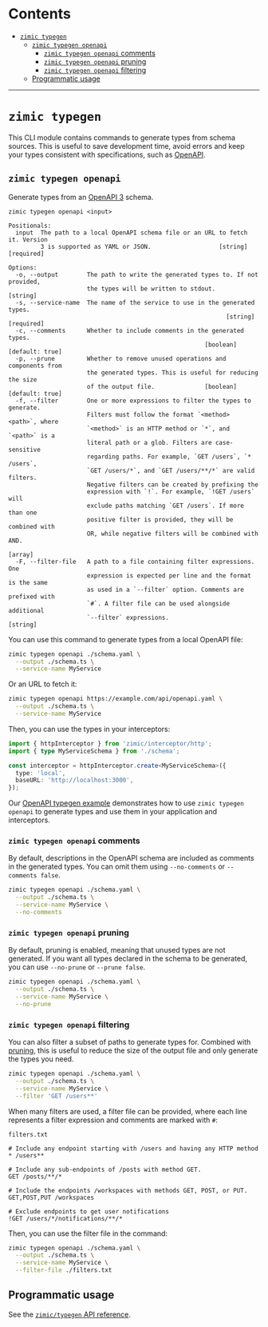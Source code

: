 # Contents <!-- omit from toc -->

- [`zimic typegen`](#zimic-typegen)
  - [`zimic typegen openapi`](#zimic-typegen-openapi)
    - [`zimic typegen openapi` comments](#zimic-typegen-openapi-comments)
    - [`zimic typegen openapi` pruning](#zimic-typegen-openapi-pruning)
    - [`zimic typegen openapi` filtering](#zimic-typegen-openapi-filtering)
  - [Programmatic usage](#programmatic-usage)

---

# `zimic typegen`

This CLI module contains commands to generate types from schema sources. This is useful to save development time, avoid
errors and keep your types consistent with specifications, such as [OpenAPI](https://swagger.io/specification).

## `zimic typegen openapi`

Generate types from an [OpenAPI 3](https://swagger.io/specification) schema.

```
zimic typegen openapi <input>

Positionals:
  input  The path to a local OpenAPI schema file or an URL to fetch it. Version
         3 is supported as YAML or JSON.                   [string] [required]

Options:
  -o, --output        The path to write the generated types to. If not provided,
                      the types will be written to stdout.              [string]
  -s, --service-name  The name of the service to use in the generated types.
                                                             [string] [required]
  -c, --comments      Whether to include comments in the generated types.
                                                       [boolean] [default: true]
  -p, --prune         Whether to remove unused operations and components from
                      the generated types. This is useful for reducing the size
                      of the output file.              [boolean] [default: true]
  -f, --filter        One or more expressions to filter the types to generate.
                      Filters must follow the format `<method> <path>`, where
                      `<method>` is an HTTP method or `*`, and `<path>` is a
                      literal path or a glob. Filters are case-sensitive
                      regarding paths. For example, `GET /users`, `* /users`,
                      `GET /users/*`, and `GET /users/**/*` are valid filters.
                      Negative filters can be created by prefixing the
                      expression with `!`. For example, `!GET /users` will
                      exclude paths matching `GET /users`. If more than one
                      positive filter is provided, they will be combined with
                      OR, while negative filters will be combined with AND.
                                                                         [array]
  -F, --filter-file   A path to a file containing filter expressions. One
                      expression is expected per line and the format is the same
                      as used in a `--filter` option. Comments are prefixed with
                      `#`. A filter file can be used alongside additional
                      `--filter` expressions.                           [string]
```

You can use this command to generate types from a local OpenAPI file:

```bash
zimic typegen openapi ./schema.yaml \
  --output ./schema.ts \
  --service-name MyService
```

Or an URL to fetch it:

```bash
zimic typegen openapi https://example.com/api/openapi.yaml \
  --output ./schema.ts \
  --service-name MyService
```

Then, you can use the types in your interceptors:

```ts
import { httpInterceptor } from 'zimic/interceptor/http';
import { type MyServiceSchema } from './schema';

const interceptor = httpInterceptor.create<MyServiceSchema>({
  type: 'local',
  baseURL: 'http://localhost:3000',
});
```

Our [OpenAPI typegen example](../../examples/with-openapi-typegen) demonstrates how to use `zimic typegen openapi` to
generate types and use them in your application and interceptors.

### `zimic typegen openapi` comments

By default, descriptions in the OpenAPI schema are included as comments in the generated types. You can omit them using
`--no-comments` or `--comments false`.

```bash
zimic typegen openapi ./schema.yaml \
  --output ./schema.ts \
  --service-name MyService \
  --no-comments
```

### `zimic typegen openapi` pruning

By default, pruning is enabled, meaning that unused types are not generated. If you want all types declared in the
schema to be generated, you can use `--no-prune` or `--prune false`.

```bash
zimic typegen openapi ./schema.yaml \
  --output ./schema.ts \
  --service-name MyService \
  --no-prune
```

### `zimic typegen openapi` filtering

You can also filter a subset of paths to generate types for. Combined with [pruning](#zimic-typegen-openapi-pruning),
this is useful to reduce the size of the output file and only generate the types you need.

```bash
zimic typegen openapi ./schema.yaml \
  --output ./schema.ts \
  --service-name MyService \
  --filter 'GET /users**'
```

When many filters are used, a filter file can be provided, where each line represents a filter expression and comments
are marked with `#`:

`filters.txt`

```
# Include any endpoint starting with /users and having any HTTP method
* /users**

# Include any sub-endpoints of /posts with method GET.
GET /posts/**/*

# Include the endpoints /workspaces with methods GET, POST, or PUT.
GET,POST,PUT /workspaces

# Exclude endpoints to get user notifications
!GET /users/*/notifications/**/*
```

Then, you can use the filter file in the command:

```bash
zimic typegen openapi ./schema.yaml \
  --output ./schema.ts \
  --service-name MyService \
  --filter-file ./filters.txt
```

## Programmatic usage

See the [`zimic/typegen` API reference](api-zimic-typegen).
